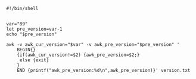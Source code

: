 	#!/bin/shell
	
	
	var="89"
	let pre_version=var-1
	echo "$pre_version"
	
	awk -v awk_cur_version="$var" -v awk_pre_version="$pre_version" '
		BEGIN{} 
		{if(awk_cur_version!=$2) {awk_pre_version=$2;}  
		 else {exit}
		} 
		END {printf("awk_pre_version:%d\n",awk_pre_version)}' version.txt
	

